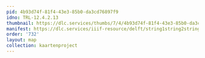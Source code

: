 ```yaml
---
pid: 4b93d74f-81f4-43e3-85b0-da3cd76897f9
idno: TRL-12.4.2.13
thumbnail: https://dlc.services/thumbs/7/4/4b93d74f-81f4-43e3-85b0-da3cd76897f9/full/400,339/0/default.jpg
manifest: https://dlc.services/iiif-resource/delft/string1string2string3/kaartenproject-2007/TRL-12.4.2.13
order: '732'
layout: map
collection: kaartenproject
---
```

